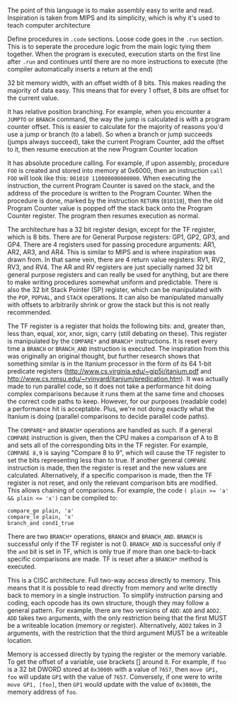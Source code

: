 The point of this language is to make assembly easy to write and read. Inspiration is taken from MIPS and its simplicity, which is why it's used to teach computer architecture

Define procedures in `.code` sections. Loose code goes in the `.run` section. This is to seperate the procedure logic from the main logic tying them together. When the program is executed, execution starts on the first line after `.run` and continues until there are no more instructions to execute (the compiler automatically inserts a return at the end)

32 bit memory width, with an offset width of 8 bits. This makes reading the majority of data easy. This means that for every 1 offset, 8 bits are offset for the current value.

It has relative position branching. For example, when you encounter a `JUMPTO` or `BRANCH` command, the way the jump is calculated is with a program counter offset. This is easier to calculate for the majority of reasons you'd use a jump or branch (to a label). So when a branch or jump succeeds (jumps always succeed), take the current Program Counter, add the offset to it, then resume execution at the new Program Counter location

It has absolute procedure calling. For example, if upon assembly, procedure `FOO` is created and stored into memory at 0x6000, then an instruction `call FOO` will look like this: `001010 110000000000000`. When executing the instruction, the current Program Counter is saved on the stack, and the address of the procedure is written to the Program Counter. When the procedure is done, marked by the instruction `RETURN` (`010110`), then the old Program Counter value is popped off the stack back onto the Program Counter register. The program then resumes execution as normal.

The architecture has a 32 bit register design, except for the TF register, which is 8 bits. There are for General Purpose registers: GP1, GP2, GP3, and GP4. There are 4 registers used for passing procedure arguments: AR1, AR2, AR3, and AR4. This is similar to MIPS and is where inspiration was drawn from. In that same vein, there are 4 return value registers: RV1, RV2, RV3, and RV4. The AR and RV registers are just specially named 32 bit general purpose registers and can really be used for anything, but are there to make writing procedures somewhat uniform and predictable. There is also the 32 bit Stack Pointer (SP) register, which can be manipulated with the `POP`, `POPVAL`, and `STACK` operations. It can also be manipulated manually with offsets to arbitrarily shrink or grow the stack but this is not really recommended. 

The TF register is a register that holds the following bits: and, greater than, less than, equal, xor, xnor, sign, carry (still debating on these). This register is manipulated by the `COMPARE*` and `BRANCH*` instructions. It is reset every time a `BRANCH` or `BRANCH_AND` instruction is executed. The inspiration from this was originally an original thought, but further research shows that something similar is in the Itanium processor in the form of its 64 1-bit predicate registers (http://www.cs.virginia.edu/~gjp5j/itanium.pdf and http://www.cs.nmsu.edu/~rvinyard/itanium/predication.htm). It was actually made to run parallel code, so it does not take a performance hit doing complex comparisons because it runs them at the same time and chooses the correct code paths to keep. However, for our purposes (readable code) a performance hit is acceptable. Plus, we're not doing exactly what the Itanium is doing (parallel comparisons to decide parallel code paths).

The `COMPARE*` and `BRANCH*` operations are handled as such. If a general `COMPARE` instruction is given, then the CPU makes a comparison of A to B and sets all of the corresponding bits in the TF register. For example, `COMPARE 8,9` is saying "Compare 8 to 9", which will cause the TF register to set the bits representing less than to true. If another general `COMPARE` instruction is made, then the register is reset and the new values are calculated. Alternatively, if a specific comparison is made, then the TF register is not reset, and only the relevant comparison bits are modified. This allows chaining of comparisons. For example, the code `( plain >= 'a' && plain <= 'x')` can be compiled to:
```
compare_ge plain, 'a'
compare_le plain, 'x'
branch_and cond1_true
```

There are two `BRANCH*` operations, `BRANCH` and `BRANCH_AND`. `BRANCH` is successful only if the TF register is not 0. `BRANCH_AND` is successful only if the `and` bit is set in TF, which is only true if more than one back-to-back specific comparisons are made. TF is reset after a `BRANCH*` method is executed.

This is a CISC architecture. Full two-way access directly to memory. This means that it is possible to read directly from memory and write directly back to memory in a single instruction. To simplify instruction parsing and coding, each opcode has its own structure, though they may follow a general pattern. For example, there are two versions of `ADD`: `ADD` and `ADD2`. `ADD` takes two arguments, with the only restriction being that the first MUST be a writeable location (memory or register). Alternatively, `ADD2` takes in 3 arguments, with the restriction that the third argument MUST be a writeable location.

Memory is accessed directly by typing the register or the memory variable. To get the offset of a variable, use brackets [] around it. For example, if `foo` is a 32 bit DWORD stored at `0x3000h` with a value of `7657`, then `move GP1, foo` will update `GP1` with the value of `7657`. Conversely, if one were to write `move GP1, [foo]`, then `GP1` would update with the value of `0x3000h`, the memory address of `foo`.

